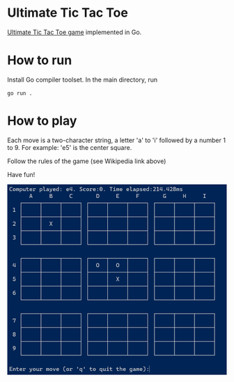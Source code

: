 # Ultimate Tic Tac Toe
[Ultimate Tic Tac Toe game](https://en.wikipedia.org/wiki/Ultimate_tic-tac-toe) implemented in Go.

# How to run

Install Go compiler toolset. In the main directory, run

```
go run .
```
# How to play

Each move is a two-character string, a letter 'a' to 'i' followed by a number 1 to 9. For example: 'e5' is the center square.

Follow the rules of the game (see Wikipedia link above)

Have fun!

![](docs/game.png)

